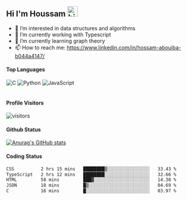 ## Hi I'm Houssam <img src="https://user-images.githubusercontent.com/1303154/88677602-1635ba80-d120-11ea-84d8-d263ba5fc3c0.gif" width="28px" alt="hi">

- 👀 I’m interested in data structures and algorithms
- 🔭 I’m currently working with Typescript
- 🌱 I’m currently learning graph theory
- 📫 How to reach me: https://www.linkedin.com/in/hossam-abouiba-b044a4147/

#### Top Languages

![C](https://img.shields.io/badge/c-%2300599C.svg?style=for-the-badge&logo=c&logoColor=white)
![Python](https://img.shields.io/badge/python-%2314354C.svg?style=for-the-badge&logo=python&logoColor=white)
![JavaScript](https://img.shields.io/badge/javascript-%23323330.svg?style=for-the-badge&logo=javascript&logoColor=%23F7DF1E)
<br />
<br />
#### Profile Visitors
![visitors](https://visitor-badge.glitch.me/badge?page_id=project-HOSSAM.project-HOSSAM)

#### Github Status
[![Anurag's GitHub stats](https://github-readme-stats.vercel.app/api?username=0xPride&theme=tokyonight)](https://github.com/anuraghazra/github-readme-stats)

#### Coding Status
<!--START_SECTION:waka-->

```txt
CSS          2 hrs 15 mins   ████████▒░░░░░░░░░░░░░░░░   33.43 %
TypeScript   2 hrs 12 mins   ████████░░░░░░░░░░░░░░░░░   32.66 %
HTML         58 mins         ███▓░░░░░░░░░░░░░░░░░░░░░   14.38 %
JSON         18 mins         █▒░░░░░░░░░░░░░░░░░░░░░░░   04.69 %
C            16 mins         █░░░░░░░░░░░░░░░░░░░░░░░░   03.97 %
```

<!--END_SECTION:waka-->
